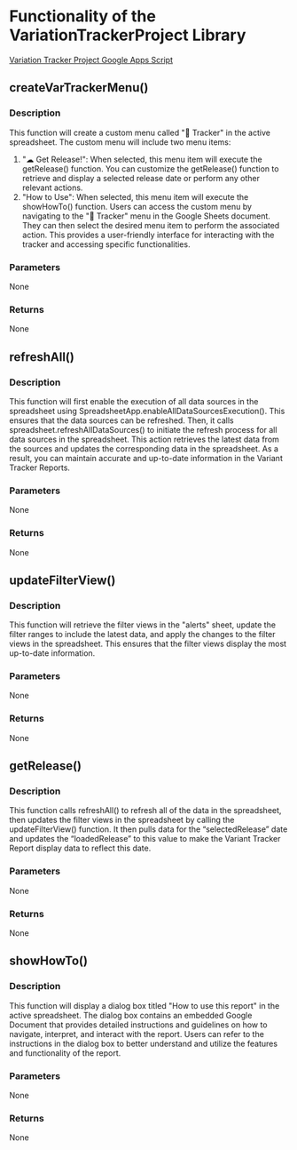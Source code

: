 # Functionality of the VariationTrackerProject Library
[Variation Tracker Project Google Apps Script](https://script.google.com/home/projects/1bIhg7fWREGLvxvuhn_oNXexZnd6vRRkuzA7TgL--67JS0QW5rP6WKwr9/edit)

## createVarTrackerMenu()
### Description
This function will create a custom menu called "🧬 Tracker" in the active spreadsheet. The custom menu will include two menu items:
1. "☁ Get Release!": When selected, this menu item will execute the getRelease() function. You can customize the getRelease() function to retrieve and display a selected release date or perform any other relevant actions.
2. "How to Use": When selected, this menu item will execute the showHowTo() function.
Users can access the custom menu by navigating to the "🧬 Tracker" menu in the Google Sheets document. They can then select the desired menu item to perform the associated action. This provides a user-friendly interface for interacting with the tracker and accessing specific functionalities.
### Parameters
None
### Returns
None


## refreshAll()
### Description
This function will first enable the execution of all data sources in the spreadsheet using SpreadsheetApp.enableAllDataSourcesExecution(). This ensures that the data sources can be refreshed. Then, it calls spreadsheet.refreshAllDataSources() to initiate the refresh process for all data sources in the spreadsheet. This action retrieves the latest data from the sources and updates the corresponding data in the spreadsheet. As a result, you can maintain accurate and up-to-date information in the Variant Tracker Reports.
### Parameters
None
### Returns
None


## updateFilterView()
### Description
This function will retrieve the filter views in the "alerts" sheet, update the filter ranges to include the latest data, and apply the changes to the filter views in the spreadsheet. This ensures that the filter views display the most up-to-date information.
### Parameters
None
### Returns
None


## getRelease()
### Description
This function calls refreshAll() to refresh all of the data in the spreadsheet, then updates the filter views in the spreadsheet by calling the updateFilterView() function. It then pulls data for the “selectedRelease” date and updates the “loadedRelease” to this value to make the Variant Tracker Report display data to reflect this date.
### Parameters
None
### Returns
None


## showHowTo()
### Description
This function will display a dialog box titled "How to use this report" in the active spreadsheet. The dialog box contains an embedded Google Document that provides detailed instructions and guidelines on how to navigate, interpret, and interact with the report. Users can refer to the instructions in the dialog box to better understand and utilize the features and functionality of the report.
### Parameters
None
### Returns
None
